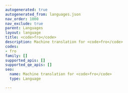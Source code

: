 ```yaml
---
autogenerated: true
autogenerated_from: languages.json
nav_order: 1000
nav_exclude: true
parent: Languages
layout: language
title: <code>fro</code>
description: Machine translation for <code>fro</code>
codes:
- fro
family: []
supported_apis: []
supported_qe_apis: []
seo:
  name: Machine translation for <code>fro</code>
  type: Language

---
```


